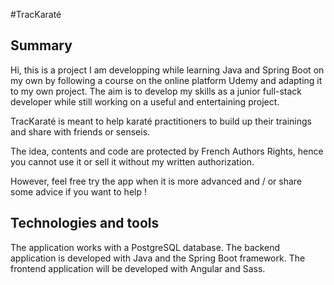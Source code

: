 #TracKaraté

## Summary

Hi, this is a project I am developping while learning Java and Spring Boot on my own by following a course on the online platform Udemy and adapting it to my own project.
The aim is to develop my skills as a junior full-stack developer while still working on a useful and entertaining project.

TracKaraté is meant to help karaté practitioners to build up their trainings and share with friends or senseis.

The idea, contents and code are protected by French Authors Rights, hence you cannot use it or sell it without my written authorization.

However, feel free try the app when it is more advanced and / or share some advice if you want to help !

## Technologies and tools

The application works with a PostgreSQL database.
The backend application is developed with Java and the Spring Boot framework.
The frontend application will be developed with Angular and Sass.
